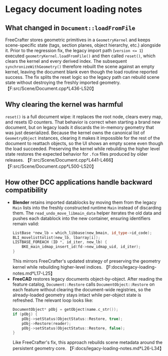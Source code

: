# Legacy document loading notes

## What changed in `Document::loadFromFile`

FreeCrafter stores geometric primitives in a `GeometryKernel` and keeps scene-specific state (tags, section planes, object hierarchy, etc.) alongside it.  Prior to the regression fix, the legacy import path (`version <= 1`) executed `geometryKernel.loadFromFile()` and then called `reset()`, which clears the kernel and every derived index.  The subsequent `synchronizeWithGeometry()` therefore rebuilt the scene against an empty kernel, leaving the document blank even though the load routine reported success.  The fix splits the reset logic so the legacy path can rebuild scene state without destroying the freshly imported geometry. 【F:src/Scene/Document.cpp†L436-L520】

## Why clearing the kernel was harmful

`reset()` is a full document wipe: it replaces the root node, clears every map, and resets ID counters.  That behavior is correct when starting a brand new document, but on legacy loads it discards the in-memory geometry that was just deserialized.  Because the kernel owns the canonical list of `GeometryObject` instances, clearing it makes it impossible for the rest of the document to reattach objects, so the UI shows an empty scene even though the load succeeded.  Preserving the kernel while rebuilding the higher level state restores the expected behavior for `.fcm` files produced by older releases. 【F:src/Scene/Document.cpp†L441-L466】【F:src/Scene/Document.cpp†L500-L520】

## How other DCC applications handle backward compatibility

* **Blender** retains imported datablocks by moving them from the legacy `Main` lists into the freshly constructed runtime `Main` instead of discarding them.  The `read_undo_move_libmain_data` helper iterates the old data and pushes each datablock into the new container, ensuring identifiers remain valid:  
  ```cpp
  ListBase *new_lb = which_libbase(new_bmain, id_type->id_code);
  BLI_movelisttolist(new_lb, lbarray[i]);
  LISTBASE_FOREACH (ID *, id_iter, new_lb) {
      BKE_main_idmap_insert_id(fd->new_idmap_uid, id_iter);
  }
  ```
  This mirrors FreeCrafter's updated strategy of preserving the geometry kernel while rebuilding higher-level indices. 【F:docs/legacy-loading-notes.md†L17-L25】
* **FreeCAD** restores legacy documents object-by-object.  After reading the feature catalog, `Document::Restore` calls `DocumentObject::Restore` on each feature without clearing the document-wide registries, so the already-loaded geometry stays intact while per-object state is refreshed.  The relevant loop looks like:  
  ```cpp
  DocumentObject* pObj = getObject(name.c_str());
  if (pObj) {
      pObj->setStatus(ObjectStatus::Restore, true);
      pObj->Restore(reader);
      pObj->setStatus(ObjectStatus::Restore, false);
  }
  ```
  Like FreeCrafter's fix, this approach rebuilds scene metadata around the persistent geometry core. 【F:docs/legacy-loading-notes.md†L26-L34】

